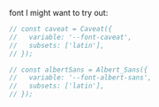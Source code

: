 font I might want to try out:

```js
// const caveat = Caveat({
//   variable: '--font-caveat',
//   subsets: ['latin'],
// });

// const albertSans = Albert_Sans({
//   variable: '--font-albert-sans',
//   subsets: ['latin'],
// });
```
